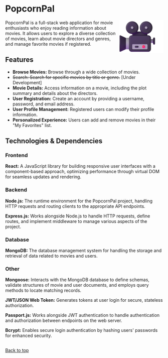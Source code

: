 # PopcornPal <a name="top"></a>
<img align="right" src="images/moviecamera.svg" alt="Movie Camera" width="140"/>
PopcornPal is a full-stack web application for movie enthusiasts who enjoy reading information about movies. It allows users to explore a diverse collection of movies, learn about movie directors and genres, and manage favorite movies if registered.

## Features

- **Browse Movies:** Browse through a wide collection of movies.
- ~~Search: Search for specific movies by title or genre.~~ [Under Development]
- **Movie Details:** Access information on a movie, including the plot summary and details about the directors.
- **User Registration:** Create an account by providing a username, password, and email address.
- **User Profile Management:** Registered users can modify their profile information.
- **Personalized Experience:** Users can add and remove movies in their "My Favorites" list.

## Technologies & Dependencies
### Frontend
<strong>React:</strong> A JavaScript library for building responsive user interfaces with a component-based approach, optimizing performance through virtual DOM for seamless updates and rendering.

### Backend
<strong>Node.js:</strong> The runtime environment for the PopcornPal project, handling HTTP requests and routing clients to the appropriate API endpoints.

<strong>Express.js:</strong> Works alongside Node.js to handle HTTP requests, define routes, and implement middleware to manage various aspects of the project.

### Database
<strong>MongoDB:</strong> The database management system for handling the storage and retrieval of data related to movies and users.

### Other
<strong>Mongoose:</strong> Interacts with the MongoDB database to define schemas, validate structures of movie and user documents, and employs query methods to locate matching records.

<strong>JWT/JSON Web Token:</strong> Generates tokens at user login for secure, stateless authorization.

<strong>Passport.js:</strong> Works alongside JWT authentication to handle authentication and authorization between endpoints on the web server.

<strong>Bcrypt:</strong> Enables secure login authentication by hashing users' passwords for enhanced security.

##
[Back to top](#top)
